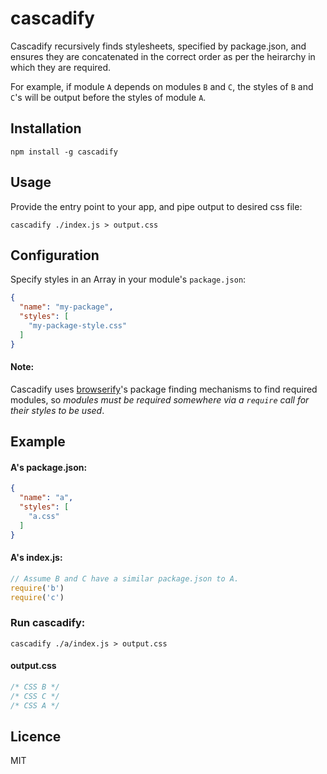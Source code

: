 # cascadify

Cascadify recursively finds stylesheets, specified by
package.json, and ensures they are concatenated in the correct order
as per the heirarchy in which they are required.

For example, if module `A` depends on modules `B` and `C`, the styles of `B` and `C`'s will be output
before the styles of module `A`.

## Installation

```
npm install -g cascadify
```

## Usage

Provide the entry point to your app, and pipe output to desired css
file:

```
cascadify ./index.js > output.css
```

## Configuration

Specify styles in an Array in your module's `package.json`:

```json
{
  "name": "my-package",
  "styles": [
    "my-package-style.css"
  ]
}
```

#### Note: 

Cascadify uses [browserify](https://github.com/substack/node-browserify)'s package finding mechanisms to find required modules, so *modules must be required somewhere via a `require` call for their styles to be used*.

## Example

#### A's package.json:
```json
{
  "name": "a",
  "styles": [
    "a.css"
  ]
}
```
#### A's index.js:
```js
// Assume B and C have a similar package.json to A.
require('b')
require('c')
```

### Run cascadify:
```
cascadify ./a/index.js > output.css
```

#### output.css
```css
/* CSS B */
/* CSS C */
/* CSS A */
```



## Licence

MIT

